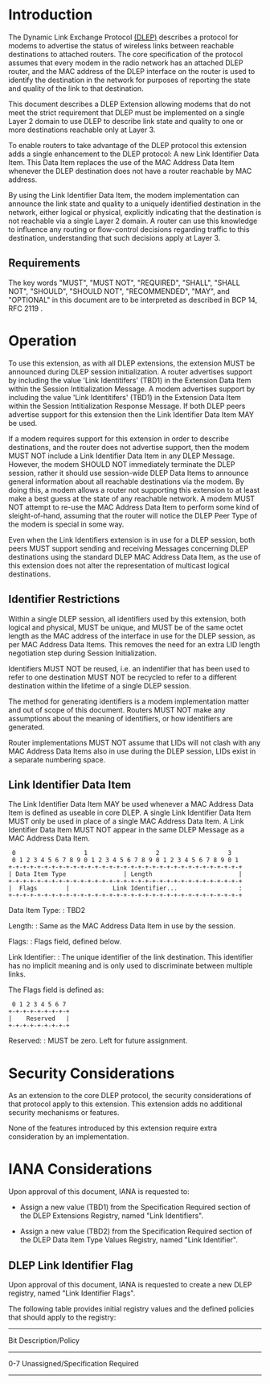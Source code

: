 # Introduction

The Dynamic Link Exchange Protocol [(DLEP)](#RFC8175) describes a
protocol for modems to advertise the status of wireless links between reachable
destinations to attached routers. The core specification of the protocol assumes
that every modem in the radio network has an attached DLEP router, and the MAC
address of the DLEP interface on the router is used to identify the destination
in the network for purposes of reporting the state and quality of the link to
that destination.

This document describes a DLEP Extension allowing modems that do not
meet the strict requirement that DLEP must be implemented on a single
Layer 2 domain to use DLEP to describe link state and quality to one or
more destinations reachable only at Layer 3.

To enable routers to take advantage of the DLEP protocol this extension
adds a single enhancement to the DLEP protocol: A new Link Identifier
Data Item. This Data Item replaces the use of the MAC Address Data Item whenever
the DLEP destination does not have a router reachable by MAC address.

By using the Link Identifier Data Item, the modem implementation can
announce the link state and quality to a uniquely identified
destination in the network, either logical or physical, explicitly
indicating that the destination is not reachable via a single Layer 2
domain. A router can use this knowledge to influence any routing or
flow-control decisions regarding traffic to this destination,
understanding that such decisions apply at Layer 3.

## Requirements

The key words "MUST", "MUST NOT", "REQUIRED", "SHALL", "SHALL NOT", "SHOULD", 
"SHOULD NOT", "RECOMMENDED", "MAY", and "OPTIONAL" in this document are to be 
interpreted as described in BCP 14, RFC 2119 [](#RFC2119).

# Operation

To use this extension, as with all DLEP extensions, the extension MUST
be announced during DLEP session initialization. A router advertises
support by including the value 'Link Identitifers' (TBD1) in the
Extension Data Item within the Session Intitialization Message. A modem
advertises support by including the value 'Link Identitifers' (TBD1) in
the Extension Data Item within the Session Intitialization Response
Message. If both DLEP peers advertise support for this extension then
the Link Identifier Data Item MAY be used.

If a modem requires support for this extension in order to describe
destinations, and the router does not advertise support, then the modem
MUST NOT include a Link Identifier Data Item in any DLEP Message.
However, the modem SHOULD NOT immediately terminate the DLEP session,
rather it should use session-wide DLEP Data Items to announce general
information about all reachable destinations via the modem. By doing
this, a modem allows a router not supporting this extension to at least
make a best guess at the state of any reachable network. A modem MUST
NOT attempt to re-use the MAC Address Data Item to perform some kind of
sleight-of-hand, assuming that the router will notice the DLEP Peer Type
of the modem is special in some way.

Even when the Link Identifiers extension is in use for a DLEP session, both
peers MUST support sending and receiving Messages concerning DLEP destinations
using the standard DLEP MAC Address Data Item, as the use of this extension does
not alter the representation of multicast logical destinations.

## Identifier Restrictions

Within a single DLEP session, all identifiers used by this extension, both
logical and physical, MUST be unique, and MUST be of the same octet length as
the MAC address of the interface in use for the DLEP session, as per MAC Address
Data Items. This removes the need for an extra LID length negotiation step
during Session Initialization.

Identifiers MUST NOT be reused, i.e. an indentifier that has
been used to refer to one destination MUST NOT be recycled to refer to a
different destination within the lifetime of a single DLEP session.

The method for generating identifiers is a modem implementation matter
and out of scope of this document. Routers MUST NOT make any
assumptions about the meaning of identifiers, or how identifiers are generated.

Router implementations MUST NOT assume that LIDs will not clash with any MAC
Address Data Items also in use during the DLEP session, LIDs exist in a separate
numbering space.

## Link Identifier Data Item

The Link Identifier Data Item MAY be used whenever a MAC Address Data
Item is defined as useable in core DLEP. A single Link Identifier Data
Item MUST only be used in place of a single MAC Address Data Item. A
Link Identifier Data Item MUST NOT appear in the same DLEP Message as a
MAC Address Data Item.

     0                   1                   2                   3
     0 1 2 3 4 5 6 7 8 9 0 1 2 3 4 5 6 7 8 9 0 1 2 3 4 5 6 7 8 9 0 1
    +-+-+-+-+-+-+-+-+-+-+-+-+-+-+-+-+-+-+-+-+-+-+-+-+-+-+-+-+-+-+-+-+
    | Data Item Type                | Length                        |
    +-+-+-+-+-+-+-+-+-+-+-+-+-+-+-+-+-+-+-+-+-+-+-+-+-+-+-+-+-+-+-+-+
    |  Flags        |            Link Identifier...                 :
    +-+-+-+-+-+-+-+-+-+-+-+-+-+-+-+-+-+-+-+-+-+-+-+-+-+-+-+-+-+-+-+-+
    

Data Item Type:
:    TBD2

Length:
:    Same as the MAC Address Data Item in use by the session.

Flags:
:    Flags field, defined below.

Link Identifier:
:    The unique identifier of the link destination.  This identifier
     has no implicit meaning and is only used to discriminate between multiple links.

The Flags field is defined as:

     0 1 2 3 4 5 6 7 
    +-+-+-+-+-+-+-+-+
    |    Reserved   |
    +-+-+-+-+-+-+-+-+

Reserved:
:    MUST be zero.  Left for future assignment.


# Security Considerations

As an extension to the core DLEP protocol, the security considerations of that 
protocol apply to this extension.  This extension adds no additional security 
mechanisms or features.

None of the features introduced by this extension require extra consideration
by an implementation.

# IANA Considerations

Upon approval of this document, IANA is requested to:

* Assign a new value (TBD1) from the Specification Required section of the
  DLEP Extensions Registry, named "Link Identifiers".
  
* Assign a new value (TBD2) from the Specification Required section of the
  DLEP Data Item Type Values Registry, named "Link Identifier".
 
##  DLEP Link Identifier Flag

Upon approval of this document, IANA is requested to create a new DLEP
registry, named "Link Identifier Flags".

The following table provides initial registry values and the
[](#RFC5226) defined policies that should apply to the registry:

---------------------------------------------
Bit         Description/Policy
----------- ---------------------------------
0-7         Unassigned/Specification Required

---------------------------------------------